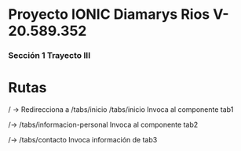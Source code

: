 # Proyecto IONIC Diamarys Rios V-20.589.352 
### Sección 1 Trayecto III

# Rutas
/ -> Redirecciona a /tabs/inicio
/tabs/inicio
Invoca al componente tab1

/-> /tabs/informacion-personal
Invoca al componente tab2

/-> /tabs/contacto
Invoca información de tab3
